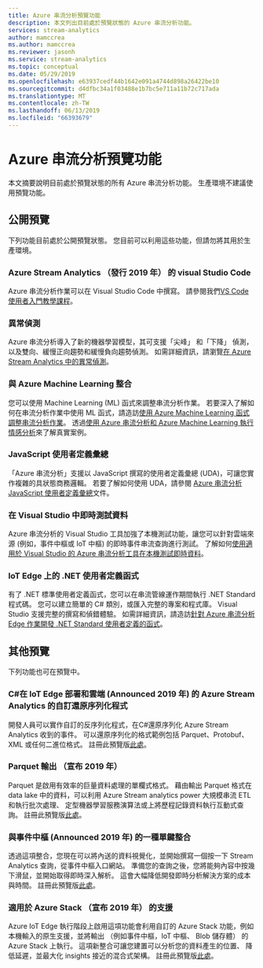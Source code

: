 ```yaml
---
title: Azure 串流分析預覽功能
description: 本文列出目前處於預覽狀態的 Azure 串流分析功能。
services: stream-analytics
author: mamccrea
ms.author: mamccrea
ms.reviewer: jasonh
ms.service: stream-analytics
ms.topic: conceptual
ms.date: 05/29/2019
ms.openlocfilehash: e63937cedf44b1642e091a4744d898a26422be10
ms.sourcegitcommit: d4dfbc34a1f03488e1b7bc5e711a11b72c717ada
ms.translationtype: MT
ms.contentlocale: zh-TW
ms.lasthandoff: 06/13/2019
ms.locfileid: "66393679"
---
```

# <a name="azure-stream-analytics-preview-features"></a>Azure 串流分析預覽功能

本文摘要說明目前處於預覽狀態的所有 Azure 串流分析功能。 生產環境不建議使用預覽功能。

## <a name="public-previews"></a>公開預覽

下列功能目前處於公開預覽狀態。 您目前可以利用這些功能，但請勿將其用於生產環境。

### <a name="visual-studio-code-for-azure-stream-analytics-released-may-2019"></a>Azure Stream Analytics （發行 2019 年） 的 visual Studio Code

Azure 串流分析作業可以在 Visual Studio Code 中撰寫。 請參閱我們[VS Code 使用者入門教學課程](https://docs.microsoft.com/azure/stream-analytics/quick-create-vs-code)。

### <a name="anomaly-detection"></a>異常偵測

Azure 串流分析導入了新的機器學習模型，其可支援「尖峰」  和「下降」  偵測，以及雙向、緩慢正向趨勢和緩慢負向趨勢偵測。 如需詳細資訊，請瀏覽[在 Azure Stream Analytics 中的異常偵測](stream-analytics-machine-learning-anomaly-detection.md)。

### <a name="integration-with-azure-machine-learning"></a>與 Azure Machine Learning 整合

您可以使用 Machine Learning (ML) 函式來調整串流分析作業。 若要深入了解如何在串流分析作業中使用 ML 函式，請造訪[使用 Azure Machine Learning 函式調整串流分析作業](stream-analytics-scale-with-machine-learning-functions.md)。 透過[使用 Azure 串流分析和 Azure Machine Learning 執行情感分析](stream-analytics-machine-learning-integration-tutorial.md)來了解真實案例。

### <a name="javascript-user-defined-aggregate"></a>JavaScript 使用者定義彙總

「Azure 串流分析」支援以 JavaScript 撰寫的使用者定義彙總 (UDA)，可讓您實作複雜的具狀態商務邏輯。 若要了解如何使用 UDA，請參閱 [Azure 串流分析 JavaScript 使用者定義彙總](stream-analytics-javascript-user-defined-aggregates.md)文件。 

### <a name="live-data-testing-in-visual-studio"></a>在 Visual Studio 中即時測試資料

Azure 串流分析的 Visual Studio 工具加強了本機測試功能，讓您可以針對雲端來源 (例如，事件中樞或 IoT 中樞) 的即時事件串流查詢進行測試。 了解如何[使用適用於 Visual Studio 的 Azure 串流分析工具在本機測試即時資料](stream-analytics-live-data-local-testing.md)。

### <a name="net-user-defined-functions-on-iot-edge"></a>IoT Edge 上的 .NET 使用者定義函式

有了 .NET 標準使用者定義函式，您可以在串流管線運作期間執行 .NET Standard 程式碼。 您可以建立簡單的 C# 類別，或匯入完整的專案和程式庫。 Visual Studio 支援完整的撰寫和偵錯體驗。 如需詳細資訊，請造訪[針對 Azure 串流分析 Edge 作業開發 .NET Standard 使用者定義的函式](stream-analytics-edge-csharp-udf-methods.md)。

## <a name="other-previews"></a>其他預覽

下列功能也可在預覽中。

### <a name="c-custom-deserializer-for-azure-stream-analytics-on-iot-edge-and-cloud-announced-may-2019"></a>C#在 IoT Edge 部署和雲端 (Announced 2019 年) 的 Azure Stream Analytics 的自訂還原序列化程式

開發人員可以實作自訂的反序列化程式，在C#還原序列化 Azure Stream Analytics 收到的事件。 可以還原序列化的格式範例包括 Parquet、Protobuf、XML 或任何二進位格式。 註冊此預覽版[此處](https://aka.ms/asapreview1)。

### <a name="parquet-output-announced-may-2019"></a>Parquet 輸出 （宣布 2019 年）
Parquet 是啟用有效率的巨量資料處理的單欄式格式。 藉由輸出 Parquet 格式在 data lake 中的資料，可以利用 Azure Stream analytics power 大規模串流 ETL 和執行批次處理、 定型機器學習服務演算法或上將歷程記錄資料執行互動式查詢。 註冊此預覽版[此處](https://aka.ms/asapreview1)。

### <a name="one-click-integration-with-event-hubs-announced-may-2019"></a>與事件中樞 (Announced 2019 年) 的一種單鍵整合 
透過這項整合，您現在可以將內送的資料視覺化，並開始撰寫一個按一下 Stream Analytics 查詢，從事件中樞入口網站。 準備您的查詢之後，您將能夠內容中按幾下滑鼠，並開始取得即時深入解析。 這會大幅降低開發即時分析解決方案的成本與時間。 註冊此預覽版[此處](https://aka.ms/asapreview1)。

### <a name="support-for-azure-stack-announced-may-2019"></a>適用於 Azure Stack （宣布 2019 年） 的支援
Azure IoT Edge 執行階段上啟用這項功能會利用自訂的 Azure Stack 功能，例如本機輸入的原生支援，並將輸出 （例如事件中樞，IoT 中樞、 Blob 儲存體） 的 Azure Stack 上執行。 這項新整合可讓您建置可以分析您的資料產生的位置、 降低延遲，並最大化 insights 接近的混合式架構。
註冊此預覽版[此處](https://aka.ms/asapreview1)。

